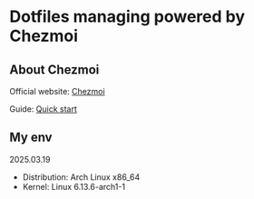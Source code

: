 # Dotfiles managing powered by Chezmoi

## About Chezmoi

Official website: [Chezmoi](https://www.chezmoi.io/)

Guide: [Quick start](https://www.chezmoi.io/quick-start/)

## My env

2025.03.19
- Distribution: Arch Linux x86_64
- Kernel: Linux 6.13.6-arch1-1

